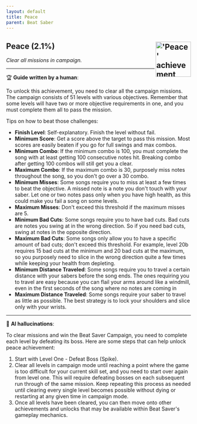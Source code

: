 ```yaml
---
layout: default
title: Peace
parent: Beat Saber
---
```


## Peace (2.1%) <img align="right" src="https://cdn.cloudflare.steamstatic.com/steamcommunity/public/images/apps/620980/e55b055dd59695414bdae7e5997b096349b3c1cc.jpg" alt="'Peace' achievement icon" width="96" height="96">

_Clear all missions in campaign._

---

:trophy: **Guide written by a human**:

To unlock this achievement, you need to clear all the campaign missions. The campaign consists of 51 levels with various objectives. Remember that some levels will have two or more objective requirements in one, and you must complete them all to pass the mission.

Tips on how to beat those challenges:
- **Finish Level**: Self-explanatory. Finish the level without fail.
- **Minimum Score**: Get a score above the target to pass this mission. Most scores are easily beaten if you go for full swings and max combos.
- **Minimum Combo**: If the minimum combo is 100, you must complete the song with at least getting 100 consecutive notes hit. Breaking combo after getting 100 combos will still get you a clear.
- **Maximum Combo**: If the maximum combo is 30, purposely miss notes throughout the song, so you don't go over a 30 combo.
- **Minimum Misses**: Some songs require you to miss at least a few times to beat the objective. A missed note is a note you don't touch with your saber. Let one or two notes pass only when you have high health, as this could make you fail a song on some levels.
- **Maximum Misses**: Don't exceed this threshold if the maximum misses are 5.
- **Minimum Bad Cuts**:  Some songs require you to have bad cuts. Bad cuts are notes you swing at in the wrong direction. So if you need bad cuts, swing at notes in the opposite direction.
- **Maximum Bad Cuts**: Some songs only allow you to have a specific amount of bad cuts; don't exceed this threshold. For example, level 20b requires 15 bad cuts at the minimum and 20 bad cuts at the maximum, so you purposely need to slice in the wrong direction quite a few times while keeping your health from depleting.
- **Minimum Distance Traveled**: Some songs require you to travel a certain distance with your sabers before the song ends. The ones requiring you to travel are easy because you can flail your arms around like a windmill, even in the first seconds of the song where no notes are coming in
- **Maximum Distance Traveled**: Some songs require your saber to travel as little as possible. The best strategy is to lock your shoulders and slice only with your wrists.

---

:robot: **AI hallucinations**:

To clear missions and win the Beat Saver Campaign, you need to complete each level by defeating its boss. Here are some steps that can help unlock peace achievement: 
1) Start with Level One - Defeat Boss (Spike). 
2) Clear all levels in campaign mode until reaching a point where the game is too difficult for your current skill set, and you need to start over again from level one. This will require defeating bosses on each subsequent run through of the same mission. Keep repeating this process as needed until clearing every single level becomes possible without dying or restarting at any given time in campaign mode. 
3) Once all levels have been cleared, you can then move onto other achievements and unlocks that may be available within Beat Saver's gameplay mechanics.
